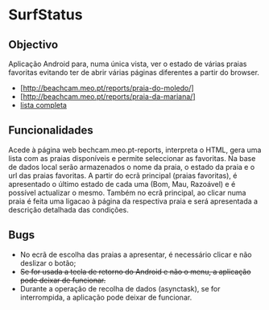 SurfStatus
==========

## Objectivo
Aplicação Android para, numa única vista, ver o estado de várias praias favoritas evitando ter de abrir várias páginas diferentes a partir do browser.
* [http://beachcam.meo.pt/reports/praia-do-moledo/]
* [http://beachcam.meo.pt/reports/praia-da-mariana/]
* [lista completa](http://beachcam.meo.pt/reports/) 

## Funcionalidades
Acede à página web bechcam.meo.pt-reports, interpreta o HTML, gera uma lista com as praias disponíveis e permite seleccionar as favoritas.
Na base de dados local serão armazenados o nome da praia, o estado da praia e o url das praias favoritas.
A partir do ecrã principal (praias favoritas), é apresentado o último estado de cada uma (Bom, Mau, Razoável) e é possível actualizar o mesmo.
Também no ecrã principal, ao clicar numa praia é feita uma ligacao à página da respectiva praia e será apresentada a descrição detalhada das condições.

## Bugs
* No ecrã de escolha das praias a apresentar, é necessário clicar e não deslizar o botão;
* ~~Se for usada a tecla de retorno do Android e não o menu, a aplicação pode deixar de funcionar.~~
* Durante a operação de recolha de dados (asynctask), se for interrompida, a aplicação pode deixar de funcionar.
